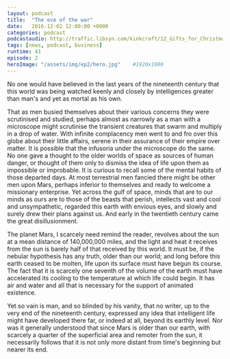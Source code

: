 ```yaml
---
layout: podcast
title:  "The eve of the war"
date:   2016-12-02 12:00:00 +0000
categories: podcast
podcastaudio: http://traffic.libsyn.com/kinkcraft/12_Gifts_for_Christmas.mp3
tags: [news, podcast, business]
runtime: 41
episode: 2
heroImage: "/assets/img/ep2/hero.jpg"    #1920x1080
---
```

No one would have believed in the last years of the nineteenth
century that this world was being watched keenly and closely by
intelligences greater than man's and yet as mortal as his own.

That as men busied themselves about their various concerns they were
scrutinised and studied, perhaps almost as narrowly as a man with a
microscope might scrutinise the transient creatures that swarm and
multiply in a drop of water.  With infinite complacency men went to
and fro over this globe about their little affairs, serene in their
assurance of their empire over matter.  It is possible that the
infusoria under the microscope do the same.  No one gave a thought to
the older worlds of space as sources of human danger, or thought of
them only to dismiss the idea of life upon them as impossible or
improbable.  It is curious to recall some of the mental habits of
those departed days.  At most terrestrial men fancied there might be
other men upon Mars, perhaps inferior to themselves and ready to
welcome a missionary enterprise.  Yet across the gulf of space, minds
that are to our minds as ours are to those of the beasts that perish,
intellects vast and cool and unsympathetic, regarded this earth with
envious eyes, and slowly and surely drew their plans against us.  And
early in the twentieth century came the great disillusionment.

The planet Mars, I scarcely need remind the reader, revolves about the
sun at a mean distance of 140,000,000 miles, and the light and heat it
receives from the sun is barely half of that received by this world.
It must be, if the nebular hypothesis has any truth, older than our
world; and long before this earth ceased to be molten, life upon its
surface must have begun its course.  The fact that it is scarcely one
seventh of the volume of the earth must have accelerated its cooling
to the temperature at which life could begin.  It has air and water
and all that is necessary for the support of animated existence.

Yet so vain is man, and so blinded by his vanity, that no writer,
up to the very end of the nineteenth century, expressed any idea that
intelligent life might have developed there far, or indeed at all,
beyond its earthly level.  Nor was it generally understood that since
Mars is older than our earth, with scarcely a quarter of the
superficial area and remoter from the sun, it necessarily follows that
it is not only more distant from time's beginning but nearer its end.